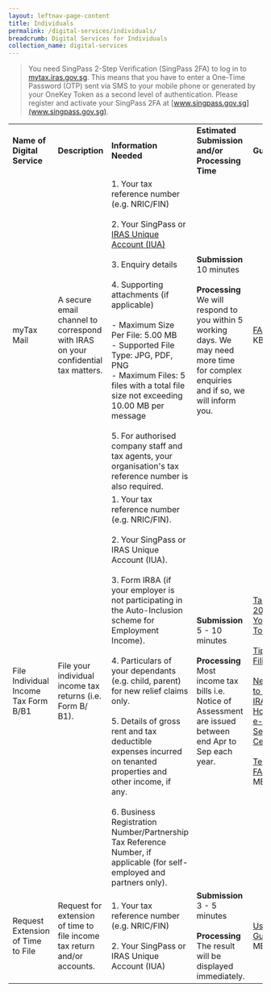 ```yaml
---
layout: leftnav-page-content
title: Individuals
permalink: /digital-services/individuals/
breadcrumb: Digital Services for Individuals
collection_name: digital-services
---
```


> You need SingPass 2-Step Verification (SingPass 2FA) to log in to [mytax.iras.gov.sg](https://mytax.iras.gov.sg/). This means that you have to enter a One-Time Password (OTP) sent via SMS to your mobile phone or generated by your OneKey Token as a second level of authentication. Please register and activate your SingPass 2FA at [www.singpass.gov.sg](www.singpass.gov.sg).

<table>
  <tr>
    <td><b>Name of Digital Service</b></td>
    <td><b>Description</b></td>
    <td><b>Information Needed</b></td>
    <td><b>Estimated Submission and/or Processing Time</b></td>
    <td><b>Guides/FAQ</b></td>
  </tr>
  <tr>
    <td>myTax Mail</td>
    <td>A secure email channel to correspond with IRAS on your confidential tax matters.</td>
    <td>1. Your tax reference number (e.g. NRIC/FIN)<br>
        <br>2. Your SingPass or <a href="https://www.iras.gov.sg/irashome/iras2fa.aspx">IRAS Unique Account (IUA)</a><br>
        <br>3. Enquiry details<br>
        <br>4. Supporting attachments (if applicable)<br>
        <br> - Maximum Size Per File: 5.00 MB<br> 
             - Supported File Type: JPG, PDF, PNG<br>
             - Maximum Files: 5 files with a total file size not exceeding 10.00 MB per message<br> 
        <br>5. For authorised company staff and tax agents, your organisation's tax reference number is also required.</td>
    <td>
      <b>Submission</b> 
      <br>10 minutes<br>
      <br><b>Processing</b>
      <br>We will respond to you within 5 working days. We may need more time for complex enquiries and if so, we will inform you. </td>
    <td> 
      <a href="https://www.iras.gov.sg/IRASHome/uploadedFiles/IRASHome/e-Services/myTax%20Mail_FAQ.pdf">FAQ</a>(837 KB)
    </td>
  </tr>
  <tr>
    <td>File Individual Income Tax Form B/B1</td>
    <td>File your individual income tax returns (i.e. Form B/ B1).</td>
    <td>1. Your tax reference number (e.g. NRIC/FIN).<br>      
        <br>2. Your SingPass or IRAS Unique Account (IUA).<br>       
        <br>3. Form IR8A (if your employer is not participating in the Auto-Inclusion scheme for Employment Income).<br>        
        <br>4. Particulars of your dependants (e.g. child, parent) for new relief claims only.<br>        
        <br>5. Details of gross rent and tax deductible expenses incurred on tenanted properties and other income, if any.<br>        
        <br>6. Business Registration Number/Partnership Tax Reference Number, if applicable (for self-employed and partners only).</td>
    <td>
      <b>Submission</b>
      <br>5 - 10 minutes<br>
      <br><b>Processing</b> 
      <br>Most income tax bills i.e. Notice of Assessment are issued between end Apr to Sep each year. 
    </td>
    <td>
      <a href="https://prototype-iras-main.netlify.com/individuals/locals/taxseason2019/">Tax Season 2019 - All You Need To Know</a><br>
      <br><a href="https://www.iras.gov.sg/IRASHome/e-Services/Individuals/File-Individual-Income-Tax-Form-B1-B/Tips-on-e-Filing-for-YA-2019/">Tips on e-Filing</a><br> 
      <br><a href="https://prototype-iras-main.netlify.com/individuals/locals/need-help-to-e-file/">Need help to e-File: IRAS Hotline and e-Filing Service Centre</a><br>
      <br><a href="https://www.iras.gov.sg/irashome/uploadedFiles/IRASHome/e-Services/PC%20Requirements%20and%20Technical%20Issues-R.pdf">Technical FAQ</a>(2.17 MB)<br></td>
  </tr>
  <tr>
    <td>Request Extension of Time to File</td>
    <td>Request for extension of time to file income tax return and/or accounts.</td>
    <td>1. Your tax reference number (e.g. NRIC/FIN)<br>
        <br>2. Your SingPass or  IRAS Unique Account (IUA)</td>
    <td>
      <b>Submission</b> 
      <br>3 - 5 minutes<br>
      <br><b>Processing</b>
      <br>The result will be displayed immediately.</td>
    <td>
      <a href="https://www.iras.gov.sg/irashome/uploadedFiles/IRASHome/Individuals/Extension%20of%20Time%20to%20File.pdf">User Guide</a>(1.12 MB)
    </td>
    </tr>
 </table>
 

